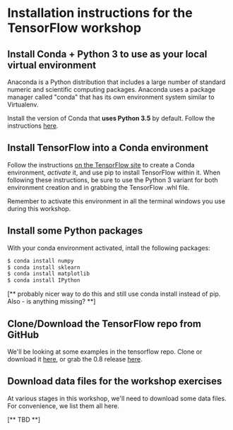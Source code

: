 
# Installation instructions for the TensorFlow workshop

## Install Conda + Python 3 to use as your local virtual environment

Anaconda is a Python distribution that includes a large number of standard numeric and scientific computing packages. Anaconda uses a package manager called "conda" that has its own environment system similar to Virtualenv.

Install the version of Conda that **uses Python 3.5** by default.  Follow the instructions [here](https://www.continuum.io/downloads).

## Install TensorFlow into a Conda environment

Follow the instructions [on the TensorFlow site](https://www.tensorflow.org/versions/r0.8/get_started/os_setup.html#anaconda-environment-installation) to create a Conda environment, *activate* it, and use pip to install TensorFlow within it.  When following these instructions, be sure to use the Python 3 variant for both environment creation and in grabbing the TensorFlow .whl file.

Remember to activate this environment in all the terminal windows you use during this workshop.

## Install some Python packages

With your conda environment activated, intall the following packages:

```sh
$ conda install numpy
$ conda install sklearn
$ conda install matplotlib
$ conda install IPython
```

[** probably nicer way to do this and still use conda install instead of pip.  Also - is anything missing? **]

## Clone/Download the TensorFlow repo from GitHub

We'll be looking at some examples in the tensorflow repo. Clone or download it [here](https://github.com/tensorflow/tensorflow), or grab the 0.8 release [here](https://github.com/tensorflow/tensorflow/releases).  

## Download data files for the workshop exercises

At various stages in this workshop, we'll need to download some data files. For convenience, we list them all here.

[** TBD **]


